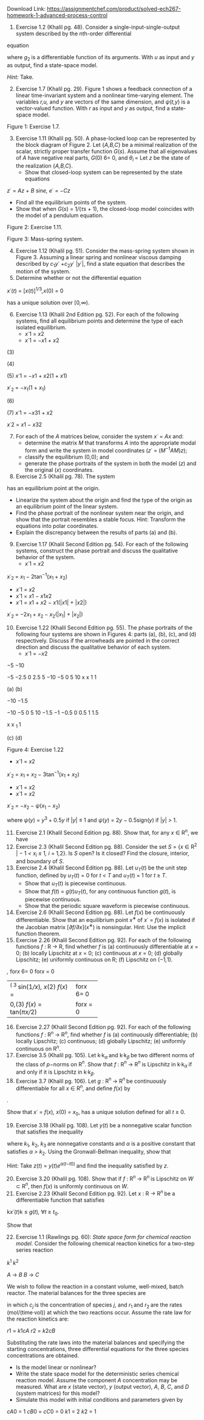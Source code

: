 Download Link: https://assignmentchef.com/product/solved-ech267-homework-1-advanced-process-control
<br>
<ol>

 <li>Exercise 1.2 (Khalil pg. 48). Consider a single-input-single-output system described by the nth-order differential</li>

</ol>

equation

where <em>g</em><sub>2 </sub>is a differentiable function of its arguments. With <em>u </em>as input and <em>y </em>as output, find a state-space model.

<em>Hint: </em>Take.

<ol start="2">

 <li>Exercise 1.7 (Khalil pg. 29). Figure 1 shows a feedback connection of a linear time-invariant system and a nonlinear time-varying element. The variables <em>r,u, </em>and <em>y </em>are vectors of the same dimension, and <em>ψ</em>(<em>t,y</em>) is a vector-valued function. With <em>r </em>as input and <em>y </em>as output, find a state-space model.</li>

</ol>

Figure 1: Exercise 1.7.

<ol start="3">

 <li>Exercise 1.11 (Khalil pg. 50). A phase-locked loop can be represented by the block diagram of Figure 2. Let {<em>A,B,C</em>} be a minimal realization of the scalar, strictly proper transfer function <em>G</em>(<em>s</em>). Assume that all eigenvalues of <em>A </em>have negative real parts, <em>G</em>(0) 6= 0, and <em>θ<sub>i </sub></em>= Let <em>z </em>be the state of the realization {<em>A,B,C</em>}.

  <ul>

   <li>Show that closed-loop system can be represented by the state equations</li>

  </ul></li>

</ol>

<em>z</em>˙ = <em>Az </em>+ <em>B </em>sin<em>e,        e</em>˙ = −<em>Cz</em>

<ul>

 <li>Find all the equilibrium points of the system.</li>

 <li>Show that when <em>G</em>(<em>s</em>) = 1<em>/</em>(<em>τs </em>+ 1), the closed-loop model coincides with the model of a pendulum equation.</li>

</ul>

Figure 2: Exercise 1.11.

Figure 3: Mass-spring system.

<ol start="4">

 <li>Exercise 1.12 (Khalil pg. 51). Consider the mass-spring system shown in Figure 3. Assuming a linear spring and nonlinear viscous damping described by <em>c</em><sub>1</sub><em>y</em>˙ +<em>c</em><sub>2</sub><em>y</em>˙ |<em>y</em>˙|, find a state equation that describes the motion of the system.</li>

 <li>Determine whether or not the differential equation</li>

</ol>

<em>x</em>˙(<em>t</em>) = [<em>x</em>(<em>t</em>)]<sup>1<em>/</em>3</sup><em>,x</em>(0) = 0

has a unique solution over [0<em>,</em>∞).

<ol start="6">

 <li>Exercise 1.13 (Khalil 2nd Edition pg. 52). For each of the following systems, find all equilibrium points and determine the type of each isolated equilibrium.

  <ul>

   <li><em>x</em>˙1 = <em>x</em>2</li>

   <li><em>x</em>˙1 = −<em>x</em>1 + <em>x</em>2</li>

  </ul></li>

</ol>

(3)

(4)

(5)                                                                             <em>x</em>˙1 = −<em>x</em>1 + <em>x</em>2(1 + <em>x</em>1)

<em>x</em>˙<sub>2 </sub>= −<em>x</em><sub>1</sub>(1 + <em>x</em><sub>1</sub>)

(6)

(7)                                                                                   <em>x</em>˙1 = −<em>x</em>31 + <em>x</em>2

<em>x</em>˙2 = <em>x</em>1 − <em>x</em>32

<ol start="7">

 <li>For each of the <em>A </em>matrices below, consider the system <em>x</em>˙ = <em>Ax </em>and:

  <ul>

   <li>determine the matrix <em>M </em>that transforms <em>A </em>into the appropriate modal form and write the system in model coordinates (<em>z</em>˙ = (<em>M</em><sup>−1</sup><em>AM</em>)<em>z</em>);</li>

   <li>classify the equilibrium (0<em>,</em>0); and</li>

   <li>generate the phase portraits of the system in both the model (<em>z</em>) and the original (<em>x</em>) coordinates.</li>

  </ul></li>

 <li>Exercise 2.5 (Khalil pg. 78). The system</li>

</ol>

has an equilibrium point at the origin.

<ul>

 <li>Linearize the system about the origin and find the type of the origin as an equilibrium point of the linear system.</li>

 <li>Find the phase portrait of the nonlinear system near the origin, and show that the portrait resembles a stable focus. Hint: Transform the equations into polar coordinates.</li>

 <li>Explain the discrepancy between the results of parts (a) and (b).</li>

</ul>

<ol start="9">

 <li>Exercise 1.17 (Khalil Second Edition pg. 54). For each of the following systems, construct the phase portrait and discuss the qualitative behavior of the system.

  <ul>

   <li><em>x</em>˙1 = <em>x</em>2</li>

  </ul></li>

</ol>

<em>x</em>˙<sub>2 </sub>= <em>x</em><sub>1 </sub>− 2tan<sup>−1</sup>(<em>x</em><sub>1 </sub>+ <em>x</em><sub>2</sub>)

<ul>

 <li><em>x</em>˙1 = <em>x</em>2</li>

 <li><em>x</em>˙1 = <em>x</em>1 − <em>x</em>1<em>x</em>2</li>

 <li><em>x</em>˙1 = <em>x</em>1 + <em>x</em>2 − <em>x</em>1(|<em>x</em>1| + |<em>x</em>2|)</li>

</ul>

<em>x</em>˙<sub>2 </sub>= −2<em>x</em><sub>1 </sub>+ <em>x</em><sub>2 </sub>− <em>x</em><sub>2</sub>(|<em>x</em><sub>1</sub>| + |<em>x</em><sub>2</sub>|)

<ol start="10">

 <li>Exercise 1.22 (Khalil Second Edition pg. 55). The phase portraits of the following four systems are shown in Figures 4: parts (a), (b), (c), and (d) respectively. Discuss if the arrowheads are pointed in the correct direction and discuss the qualitative behavior of each system.

  <ul>

   <li><em>x</em>˙1 = −<em>x</em>2</li>

  </ul></li>

</ol>

−5                                                                                                   −10

−5          −2.5          0              2.5            5              −10           −5             0              5              10 x          x 1                   1

(a)                                                                                                   (b)

−10                                                                                                   −1.5

−10            −5              0              5             10                                    −1.5      −1      −0.5        0       0.5        1       1.5

x x <sub>1                     </sub>1

(c)                                                                                                    (d)

Figure 4: Exercise 1.22

<ul>

 <li><em>x</em>˙1 = <em>x</em>2</li>

</ul>

<em>x</em>˙<sub>2 </sub>= <em>x</em><sub>1 </sub>+ <em>x</em><sub>2 </sub>− 3tan<sup>−1</sup>(<em>x</em><sub>1 </sub>+ <em>x</em><sub>2</sub>)

<ul>

 <li><em>x</em>˙1 = <em>x</em>2</li>

 <li><em>x</em>˙1 = <em>x</em>2</li>

</ul>

<em>x</em>˙<sub>2 </sub>= −<em>x</em><sub>2 </sub>− <em>ψ</em>(<em>x</em><sub>1 </sub>− <em>x</em><sub>2</sub>)

where <em>ψ</em>(<em>y</em>) = <em>y</em><sup>3 </sup>+ 0<em>.</em>5<em>y </em>if |<em>y</em>| ≤ 1 and <em>ψ</em>(<em>y</em>) = 2<em>y </em>− 0<em>.</em>5sign(<em>y</em>) if |<em>y</em>| <em>&gt; </em>1.

<ol start="11">

 <li>Exercise 2.1 (Khalil Second Edition pg. 88). Show that, for any <em>x </em>∈ R<em><sup>n</sup></em>, we have</li>

 <li>Exercise 2.3 (Khalil Second Edition pg. 88). Consider the set <em>S </em>= {<em>x </em>∈ R<sup>2 </sup>| − 1 <em>&lt; x<sub>i </sub></em>≤ 1<em>, i </em>= 1<em>,</em>2}. Is <em>S </em>open? Is it closed? Find the closure, interior, and boundary of <em>S</em>.</li>

 <li>Exercise 2.4 (Khalil Second Edition pg. 88). Let <em>u<sub>T</sub></em>(<em>t</em>) be the unit step function, defined by <em>u<sub>T</sub></em>(<em>t</em>) = 0 for <em>t &lt; T </em>and <em>u<sub>T</sub></em>(<em>t</em>) = 1 for <em>t </em>≥ <em>T</em>.

  <ul>

   <li>Show that <em>u<sub>T</sub></em>(<em>t</em>) is piecewise continuous.</li>

   <li>Show that <em>f</em>(<em>t</em>) = <em>g</em>(<em>t</em>)<em>u<sub>T</sub></em>(<em>t</em>), for any continuous function <em>g</em>(<em>t</em>), is piecewise continuous.</li>

   <li>Show that the periodic square waveform is piecewise continuous.</li>

  </ul></li>

 <li>Exercise 2.6 (Khalil Second Edition pg. 88). Let <em>f</em>(<em>x</em>) be continuously differentiable. Show that an equilibrium point <em>x</em><sup>∗ </sup>of <em>x</em>˙ = <em>f</em>(<em>x</em>) is isolated if the Jacobian matrix [<em>∂f/∂x</em>](<em>x</em><sup>∗</sup>) is nonsingular. Hint: Use the implicit function theorem.</li>

 <li>Exercise 2.26 (Khalil Second Edition pg. 92). For each of the following functions <em>f </em>: R → R, find whether <em>f </em>is (a) continuously differentiable at <em>x </em>= 0; (b) locally Lipschitz at <em>x </em>= 0; (c) continuous at <em>x </em>= 0; (d) globally Lipschitz; (e) uniformly continuous on R; (f) Lipschitz on (−1<em>,</em>1).</li>

</ol>

<em>,     </em>for<em>x </em>6= 0 for<em>x </em>= 0

<table width="207">

 <tbody>

  <tr>

   <td width="157"><sup>( </sup><sup>3 </sup>sin(1<em>/x</em>)<em>, x</em>(2) <em>f</em>(<em>x</em>) =</td>

   <td width="50">for<em>x </em>6= 0</td>

  </tr>

  <tr>

   <td width="157">0<em>,</em>(3) <em>f</em>(<em>x</em>) = tan(<em>πx/</em>2)</td>

   <td width="50">for<em>x </em>= 0</td>

  </tr>

 </tbody>

</table>

<ol start="16">

 <li>Exercise 2.27 (Khalil Second Edition pg. 92). For each of the following functions <em>f </em>: R<em><sup>n </sup></em>→ R<em><sup>n</sup></em>, find whether <em>f </em>is (a) continuously differentiable; (b) locally Lipschitz; (c) continuous; (d) globally Lipschitz; (e) uniformly continuous on R<em><sup>n</sup></em>.</li>

 <li>Exercise 3.5 (Khalil pg. 105). Let k·k<em><sub>α </sub></em>and k·k<em><sub>β </sub></em>be two different norms of the class of <em>p</em>−norms on R<em><sup>n</sup></em>. Show that <em>f </em>: R<em><sup>n </sup></em>→ R<em><sup>n </sup></em>is Lipschitz in k·k<em><sub>α </sub></em>if and only if it is Lipschitz in k·k<em><sub>β</sub></em>.</li>

 <li>Exercise 3.7 (Khalil pg. 106). Let <em>g </em>: R<em><sup>n </sup></em>→ R<em><sup>n </sup></em>be continuously differentiable for all <em>x </em>∈ R<em><sup>n</sup></em>, and define <em>f</em>(<em>x</em>) by</li>

</ol>

<em>.</em>

Show that <em>x</em>˙ = <em>f</em>(<em>x</em>)<em>, x</em>(0) = <em>x</em><sub>0</sub>, has a unique solution defined for all <em>t </em>≥ 0.

<ol start="19">

 <li>Exercise 3.18 (Khalil pg. 108). Let <em>y</em>(<em>t</em>) be a nonnegative scalar function that satisfies the inequality</li>

</ol>

where <em>k</em><sub>1</sub><em>, k</em><sub>2</sub>, <em>k</em><sub>3 </sub>are nonnegative constants and <em>α </em>is a positive constant that satisfies <em>α &gt; k</em><sub>2</sub>. Using the Gronwall-Bellman inequality, show that

Hint: Take <em>z</em>(<em>t</em>) = <em>y</em>(<em>t</em>)<em>e<sup>α</sup></em><sup>(<em>t</em>−<em>t</em></sup><sup>0</sup><sup>) </sup>and find the inequality satisfied by <em>z</em>.

<ol start="20">

 <li>Exercise 3.20 (Khalil pg. 108). Show that if <em>f </em>: R<em><sup>n </sup></em>→ R<em><sup>n </sup></em>is Lipschitz on <em>W </em>⊂ R<em><sup>n</sup></em>, then <em>f</em>(<em>x</em>) is uniformly continuous on <em>W</em>.</li>

 <li>Exercise 2.23 (Khalil Second Edition pg. 92). Let <em>x </em>: R → R<em><sup>n </sup></em>be a differentiable function that satisfies</li>

</ol>

k<em>x</em>˙(<em>t</em>)k ≤ <em>g</em>(<em>t</em>)<em>,           </em>∀<em>t </em>≥ <em>t</em><sub>0</sub><em>.</em>

Show that

<ol start="22">

 <li>Exercise 1.1 (Rawlings pg. 60): <em>State space form for chemical reaction model. </em>Consider the following chemical reaction kinetics for a two-step series reaction</li>

</ol>

<em>k</em><sup>1                        </sup><em>k</em><sup>2</sup>

<em>A </em>→ <em>B       B </em>→ <em>C</em>

We wish to follow the reaction in a constant volume, well-mixed, batch reactor. The material balances for the three species are

in which <em>c<sub>j </sub></em>is the concentration of species <em>j</em>, and <em>r</em><sub>1 </sub>and <em>r</em><sub>2 </sub>are the rates (mol/(time·vol)) at which the two reactions occur. Assume the rate law for the reaction kinetics are:

<em>r</em>1 = <em>k</em>1<em>c</em><em>A            </em><em>r</em>2 = <em>k</em>2<em>c</em><em>B</em>

Substituting the rate laws into the material balances and specifying the starting concentrations, three differential equations for the three species concentrations are obtained.

<ul>

 <li>Is the model linear or nonlinear?</li>

 <li>Write the state space model for the deterministic series chemical reaction model. Assume the component <em>A </em>concentration may be measured. What are <em>x </em>(state vector), <em>y </em>(output vector), <em>A</em>, <em>B</em>, <em>C</em>, and <em>D </em>(system matrices) for this model?</li>

 <li>Simulate this model with initial conditions and parameters given by</li>

</ul>

<em>c</em><em>A</em>0 = 1         <em>c</em><em>B</em>0 = <em>c</em><em>C</em>0 = 0        <em>k</em>1 = 2       <em>k</em>2 = 1